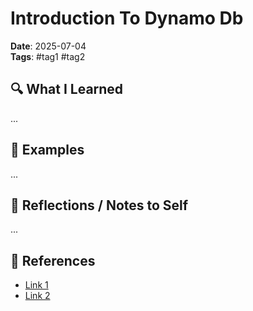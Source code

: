# Introduction To Dynamo Db

**Date**: 2025-07-04  
**Tags**: #tag1 #tag2

## 🔍 What I Learned

...

## 🧪 Examples

...

## 🧠 Reflections / Notes to Self

...

## 🔗 References

- [Link 1](...)
- [Link 2](...)
